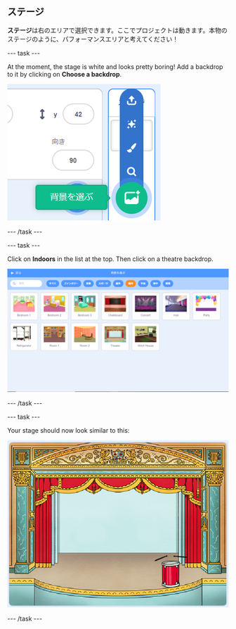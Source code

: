 ## ステージ

**ステージ**は右のエリアで選択できます。ここでプロジェクトは動きます。本物のステージのように、パフォーマンスエリアと考えてください！

\--- task \---

At the moment, the stage is white and looks pretty boring! Add a backdrop to it by clicking on **Choose a backdrop**.

![screenshot](images/band-stage-choose.png)

\--- /task \---

\--- task \---

Click on **Indoors** in the list at the top. Then click on a theatre backdrop.

![screenshot](images/band-backdrop.png)

\--- /task \---

\--- task \---

Your stage should now look similar to this:

![screenshot](images/band-stage.png)

\--- /task \---